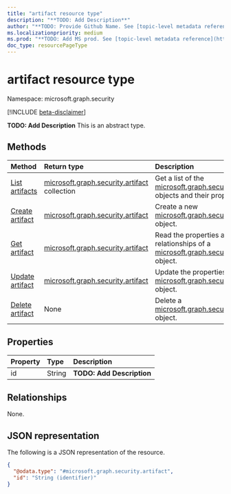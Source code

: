 ```yaml
---
title: "artifact resource type"
description: "**TODO: Add Description**"
author: "**TODO: Provide Github Name. See [topic-level metadata reference](https://aka.ms/msgo?pagePath=Document-APIs/Guidelines/Metadata)**"
ms.localizationpriority: medium
ms.prod: "**TODO: Add MS prod. See [topic-level metadata reference](https://aka.ms/msgo?pagePath=Document-APIs/Guidelines/Metadata)**"
doc_type: resourcePageType
---
```


# artifact resource type

Namespace: microsoft.graph.security

[!INCLUDE [beta-disclaimer](../../includes/beta-disclaimer.md)]

**TODO: Add Description**
This is an abstract type.

## Methods
|Method|Return type|Description|
|:---|:---|:---|
|[List artifacts](../api/security-passivedns-list-artifact.md)|[microsoft.graph.security.artifact](../resources/security-artifact.md) collection|Get a list of the [microsoft.graph.security.artifact](../resources/security-artifact.md) objects and their properties.|
|[Create artifact](../api/security-passivedns-post-artifact.md)|[microsoft.graph.security.artifact](../resources/security-artifact.md)|Create a new [microsoft.graph.security.artifact](../resources/security-artifact.md) object.|
|[Get artifact](../api/security-artifact-get.md)|[microsoft.graph.security.artifact](../resources/security-artifact.md)|Read the properties and relationships of a [microsoft.graph.security.artifact](../resources/security-artifact.md) object.|
|[Update artifact](../api/security-artifact-update.md)|[microsoft.graph.security.artifact](../resources/security-artifact.md)|Update the properties of a [microsoft.graph.security.artifact](../resources/security-artifact.md) object.|
|[Delete artifact](../api/security-passivedns-delete-artifact.md)|None|Delete a [microsoft.graph.security.artifact](../resources/security-artifact.md) object.|

## Properties
|Property|Type|Description|
|:---|:---|:---|
|id|String|**TODO: Add Description**|

## Relationships
None.

## JSON representation
The following is a JSON representation of the resource.
<!-- {
  "blockType": "resource",
  "keyProperty": "id",
  "@odata.type": "microsoft.graph.security.artifact",
  "openType": false
}
-->
``` json
{
  "@odata.type": "#microsoft.graph.security.artifact",
  "id": "String (identifier)"
}
```

